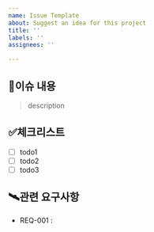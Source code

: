 ```yaml
---
name: Issue Template
about: Suggest an idea for this project
title: ''
labels: ''
assignees: ''

---
```


##  📝이슈 내용

> description

##  ✅체크리스트

- [ ] todo1
- [ ] todo2
- [ ] todo3

##  🛰️관련 요구사항

- REQ-001 :
